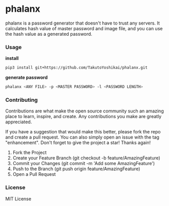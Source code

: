 # phalanx
phalanx is a password generator that doesn't have to trust any servers. It calculates hash value of master password and image file, and you can use the hash value as a generated password.

### Usage
**install**
```bash
pip3 install git+https://github.com/TakutoYoshikai/phalanx.git
```

**generate password**
```bash
phalanx <ANY FILE> -p <MASTER PASSWORD> -l <PASSWORD LENGTH>
```

### Contributing

Contributions are what make the open source community such an amazing place to learn, inspire, and create. Any contributions you make are greatly appreciated.

If you have a suggestion that would make this better, please fork the repo and create a pull request. You can also simply open an issue with the tag "enhancement". Don't forget to give the project a star! Thanks again!

1. Fork the Project
2. Create your Feature Branch (git checkout -b feature/AmazingFeature)
3. Commit your Changes (git commit -m 'Add some AmazingFeature')
4. Push to the Branch (git push origin feature/AmazingFeature)
5. Open a Pull Request
### License
MIT License
